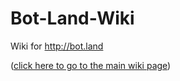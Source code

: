 # Bot-Land-Wiki
Wiki for http://bot.land

([click here to go to the main wiki page](https://github.com/Adam13531/Bot-Land-Wiki/wiki))
